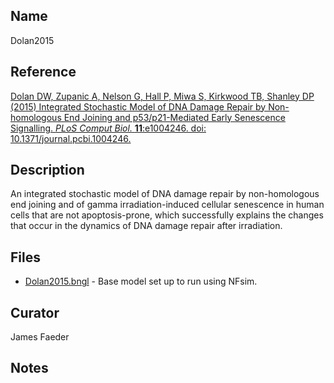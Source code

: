 ## Name
Dolan2015

## Reference
[Dolan DW, Zupanic A, Nelson G, Hall P, Miwa S, Kirkwood TB, Shanley DP (2015) Integrated Stochastic Model of DNA Damage Repair by Non-homologous End Joining and p53/p21-Mediated Early Senescence Signalling. *PLoS Comput Biol.* **11**:e1004246. doi: 10.1371/journal.pcbi.1004246.](https://www.ncbi.nlm.nih.gov/pubmed/26020242)

## Description
An integrated stochastic model of DNA damage repair by non-homologous end joining and of gamma irradiation-induced cellular senescence in human cells that are not apoptosis-prone, which successfully explains the changes that occur in the dynamics of DNA damage repair after irradiation.

## Files
* [Dolan2015.bngl](Dolan2015.bngl) - Base model set up to run using NFsim.

## Curator
James Faeder

## Notes
